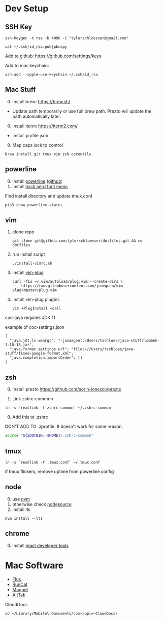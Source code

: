 
# Dev Setup

## SSH Key

```
ssh-keygen -t rsa -b 4096 -C "tylerschloesser@gmail.com"
```

```
cat ~/.ssh/id_rsa.pub|pbcopy
```

Add to github: https://github.com/settings/keys

Add to mac keychain:

```
ssh-add --apple-use-keychain ~/.ssh/id_rsa
```

## Mac Stuff

0. install brew: https://brew.sh/
 * Update path temporarily or use full brew path. Prezto will update the path automatically later.
0. install iterm: https://iterm2.com/
 * Install profile json
0. Map caps lock to control

```
brew install git tmux vim zsh coreutils
```

## powerline

0. install [powerline](https://powerline.readthedocs.io/en/latest/) ([github](https://github.com/powerline/powerline))
0. install [hack nerd font mono](https://github.com/ryanoasis/nerd-fonts#option-4-homebrew-fonts)

Find install directory and update tmux.conf

```
pip3 show powerline-status
```

## vim

1. clone repo
    ```
    git clone git@github.com:tylerschloesser/dotfiles.git && cd dotfiles
    ```
2. run install script
    ```
    ./install-vimrc.sh
    ```
3. install [vim-plug](https://github.com/junegunn/vim-plug)
    ```
    curl -fLo ~/.vim/autoload/plug.vim --create-dirs \
        https://raw.githubusercontent.com/junegunn/vim-plug/master/plug.vim
    ```
4. install vim-plug plugins
    ```
    vim +PlugInstall +qall
    ```

coc-java requires JDK 11

example of coc-settings.json

```
{
  "java.jdt.ls.vmargs": "-javaagent:/Users/tschloes/java-stuff/lombok-1-18-18.jar",
  "java.format.settings.url": "file:///Users/tschloes/java-stuff/fixed-google-format.xml",
  "java.completion.importOrder": []
}
```

## zsh

0. Install prezto https://github.com/sorin-ionescu/prezto

0. Link zshrc-common

```
ln -s `readlink -f zshrc-common` ~/.zshrc-common
```

0. Add this to .zshrc

DON'T ADD TO .zprofile. It doesn't work for some reason.

```sh
source "${ZDOTDIR:-$HOME}/.zshrc-common"
```

## tmux

```
ln -s `readlink -f .tmux.conf` ~/.tmux.conf
```

if tmux flickers, remove uptime from powerline config

## node

0. use [nvm](https://github.com/nvm-sh/nvm)
0. otherwise check [nodesource](https://github.com/nodesource/distributions/blob/master/README.md)
0. install lts
```
nvm install --lts
```

## chrome

0. install [react developer tools](https://chrome.google.com/webstore/detail/react-developer-tools/fmkadmapgofadopljbjfkapdkoienihi?hl=en)

# Mac Software

* [Flux](https://justgetflux.com/)
* [RunCat](https://apps.apple.com/us/app/runcat/id1429033973?mt=12)
* [Magnet](https://apps.apple.com/us/app/magnet/id441258766?mt=12)
* [AltTab](https://alt-tab-macos.netlify.app/)

CloudDocs

```
cd ~/Library/Mobile\ Documents/com~apple~CloudDocs/
```
